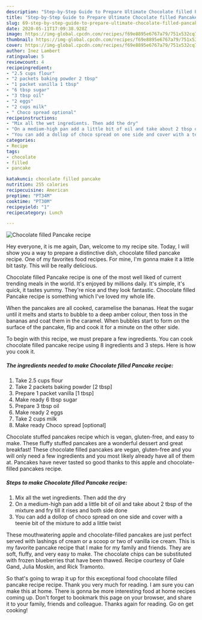 ```yaml
---
description: "Step-by-Step Guide to Prepare Ultimate Chocolate filled Pancake recipe"
title: "Step-by-Step Guide to Prepare Ultimate Chocolate filled Pancake recipe"
slug: 69-step-by-step-guide-to-prepare-ultimate-chocolate-filled-pancake-recipe
date: 2020-05-11T17:09:38.928Z
image: https://img-global.cpcdn.com/recipes/f69e8895e6767a79/751x532cq70/chocolate-filled-pancake-recipe-recipe-main-photo.jpg
thumbnail: https://img-global.cpcdn.com/recipes/f69e8895e6767a79/751x532cq70/chocolate-filled-pancake-recipe-recipe-main-photo.jpg
cover: https://img-global.cpcdn.com/recipes/f69e8895e6767a79/751x532cq70/chocolate-filled-pancake-recipe-recipe-main-photo.jpg
author: Inez Lambert
ratingvalue: 5
reviewcount: 4
recipeingredient:
- "2.5 cups flour"
- "2 packets baking powder 2 tbsp"
- "1 packet vanilla 1 tbsp"
- "6 tbsp sugar"
- "3 tbsp oil"
- "2 eggs"
- "2 cups milk"
- " Choco spread optional"
recipeinstructions:
- "Mix all the wet ingredients. Then add the dry"
- "On a medium-high pan add a little bit of oil and take about 2 tbsp of the mixture and fry till it rises and both side done"
- "You can add a dollop of choco spread on one side and cover with a teenie bit of the mixture to add a little twist"
categories:
- Recipe
tags:
- chocolate
- filled
- pancake

katakunci: chocolate filled pancake 
nutrition: 255 calories
recipecuisine: American
preptime: "PT34M"
cooktime: "PT30M"
recipeyield: "1"
recipecategory: Lunch

---
```



![Chocolate filled Pancake recipe](https://img-global.cpcdn.com/recipes/f69e8895e6767a79/751x532cq70/chocolate-filled-pancake-recipe-recipe-main-photo.jpg)

Hey everyone, it is me again, Dan, welcome to my recipe site. Today, I will show you a way to prepare a distinctive dish, chocolate filled pancake recipe. One of my favorites food recipes. For mine, I'm gonna make it a little bit tasty. This will be really delicious.

Chocolate filled Pancake recipe is one of the most well liked of current trending meals in the world. It's enjoyed by millions daily. It's simple, it's quick, it tastes yummy. They're nice and they look fantastic. Chocolate filled Pancake recipe is something which I've loved my whole life.

When the pancakes are all cooked, caramelise the bananas. Heat the sugar until it melts and starts to bubble to a deep amber colour, then toss in the bananas and coat them in the caramel. When bubbles start to form on the surface of the pancake, flip and cook it for a minute on the other side.


To begin with this recipe, we must prepare a few ingredients. You can cook chocolate filled pancake recipe using 8 ingredients and 3 steps. Here is how you cook it.

<!--inarticleads1-->

##### The ingredients needed to make Chocolate filled Pancake recipe:

1. Take 2.5 cups flour
1. Take 2 packets baking powder [2 tbsp]
1. Prepare 1 packet vanilla [1 tbsp]
1. Make ready 6 tbsp sugar
1. Prepare 3 tbsp oil
1. Make ready 2 eggs
1. Take 2 cups milk
1. Make ready  Choco spread [optional]


Chocolate stuffed pancakes recipe which is vegan, gluten-free, and easy to make. These fluffy stuffed pancakes are a wonderful dessert and great breakfast! These chocolate filled pancakes are vegan, gluten-free and you will only need a few ingredients and you most likely already have all of them at. Pancakes have never tasted so good thanks to this apple and chocolate-filled pancakes recipe. 

<!--inarticleads2-->

##### Steps to make Chocolate filled Pancake recipe:

1. Mix all the wet ingredients. Then add the dry
1. On a medium-high pan add a little bit of oil and take about 2 tbsp of the mixture and fry till it rises and both side done
1. You can add a dollop of choco spread on one side and cover with a teenie bit of the mixture to add a little twist


These mouthwatering apple and chocolate-filled pancakes are just perfect served with lashings of cream or a scoop or two of vanilla ice cream. This is my favorite pancake recipe that I make for my family and friends. They are soft, fluffy, and very easy to make. The chocolate chips can be substituted with frozen blueberries that have been thawed. Recipe courtesy of Gale Gand, Julia Moskin, and Rick Tramonto. 

So that's going to wrap it up for this exceptional food chocolate filled pancake recipe recipe. Thank you very much for reading. I am sure you can make this at home. There is gonna be more interesting food at home recipes coming up. Don't forget to bookmark this page on your browser, and share it to your family, friends and colleague. Thanks again for reading. Go on get cooking!
